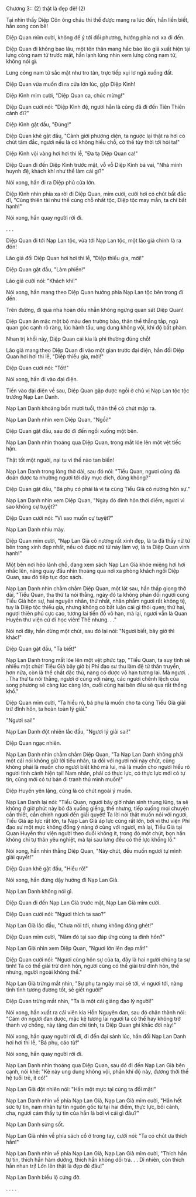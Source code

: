 




Chương 3:: (2) thật là đẹp đẽ! (2)


Tại nhìn thấy Diệp Côn ông cháu thi thể được mang ra lúc đến, hắn liền biết, hắn xong con bê!

Diệp Quan mỉm cười, không để ý tới đối phương, hướng phía nơi xa đi đến.

Diệp Quan đi không bao lâu, một tên thân mang hắc bào lão giả xuất hiện tại lưng còng nam tử trước mặt, hắn lạnh lùng nhìn xem lưng còng nam tử, không nói gì.

Lưng còng nam tử sắc mặt như tro tàn, trực tiếp xụi lơ ngã xuống đất.

Diệp Quan vừa muốn đi ra cửa lớn lúc, gặp Diệp Kình!

Diệp Kình mỉm cười, "Diệp Quan ca, chúc mừng!"

Diệp Quan cười nói: "Diệp Kình đệ, ngươi hẳn là cũng đã đi đến Tiên Thiên cảnh đi?"

Diệp Kình gật đầu, "Đúng!"

Diệp Quan khẽ gật đầu, "Cảnh giới phương diện, ta ngược lại thật ra hơi có chút tâm đắc, ngươi nếu là có không hiểu chỗ, có thể tùy thời tới hỏi ta!"

Diệp Kình vội vàng hơi hơi thi lễ, "Đa tạ Diệp Quan ca!"

Diệp Quan đi đến Diệp Kình trước mặt, vỗ vỗ Diệp Kình bả vai, "Nhà mình huynh đệ, khách khí như thế làm cái gì?"

Nói xong, hắn đi ra Diệp phủ cửa lớn.

Diệp Kình nhìn phía xa rời đi Diệp Quan, mỉm cười, cười hơi có chút bất đắc dĩ, "Cùng thiên tài như thế cùng chỗ nhất tộc, Diệp tộc may mắn, ta chi bất hạnh!"

Nói xong, hắn quay người rời đi.

. . .

Diệp Quan đi tới Nạp Lan tộc, vừa tới Nạp Lan tộc, một lão giả chính là ra đón!

Lão giả đối Diệp Quan hơi hơi thi lễ, "Diệp thiếu gia, mời!"

Diệp Quan gật đầu, "Làm phiền!"

Lão giả cười nói: "Khách khí!"

Nói xong, hắn mang theo Diệp Quan hướng phía Nạp Lan tộc bên trong đi đến.

Trên đường, đi qua nha hoàn đều nhẫn không ngừng quan sát Diệp Quan!

Diệp Quan ăn mặc một bộ màu đen trường bào, thân thể thẳng tắp, ngũ quan góc cạnh rõ ràng, lúc hành tẩu, ung dung không vội, khí độ bất phàm.

Nhan trị khối này, Diệp Quan cái kia là phi thường đúng chỗ!

Lão giả mang theo Diệp Quan đi vào một gian trước đại điện, hắn đối Diệp Quan hơi hơi thi lễ, "Diệp thiếu gia, mời!"

Diệp Quan cười nói: "Tốt!"

Nói xong, hắn đi vào đại điện.

Tiến vào đại điện về sau, Diệp Quan gặp được ngồi ở chủ vị Nạp Lan tộc tộc trưởng Nạp Lan Danh.

Nạp Lan Danh khoảng bốn mươi tuổi, thân thể có chút mập ra.

Nạp Lan Danh nhìn xem Diệp Quan, "Ngồi!"

Diệp Quan gật đầu, sau đó đi đến ngồi xuống một bên.

Nạp Lan Danh nhìn thoáng qua Diệp Quan, trong mắt lóe lên một vệt tiếc hận.

Thật tốt một người, nại tu vi thế nào tan biến!

Nạp Lan Danh trong lòng thở dài, sau đó nói: "Tiểu Quan, ngươi cũng đã đoán được ta nhường ngươi tới đây mục đích, đúng không?"

Diệp Quan gật đầu, "Bá phụ có phải là vì ta cùng Tiểu Già cô nương hôn sự."

Nạp Lan Danh nhìn xem Diệp Quan, "Ngày đó đính hôn thời điểm, ngươi vì sao không cự tuyệt?"

Diệp Quan cười nói: "Vì sao muốn cự tuyệt?"

Nạp Lan Danh nhíu mày.

Diệp Quan mỉm cười, "Nạp Lan Già cô nương rất xinh đẹp, là ta đã thấy nữ tử bên trong xinh đẹp nhất, nếu có được nữ tử này làm vợ, là ta Diệp Quan vinh hạnh!"

Một bên nơi hẻo lánh chỗ, đang xem sách Nạp Lan Già khóe miệng hơi hơi nhấc lên, nàng quay đầu nhìn thoáng qua nơi xa phòng khách ngồi Diệp Quan, sau đó tiếp tục đọc sách.

Nạp Lan Danh nhìn chằm chằm Diệp Quan, một lát sau, hắn thấp giọng thở dài, "Tiểu Quan, tha thứ ta nói thẳng, ngày đó ta không phản đối ngươi cùng Tiểu Già hôn sự, hai nguyên nhân, thứ nhất, nhân phẩm ngươi rất không tệ, tuy là Diệp tộc thiếu gia, nhưng không có bất luận cái gì thói quen; thứ hai, ngươi thiên phú cực cao, tương lai tiền đồ vô hạn, mà lại, ngươi vẫn là Quan Huyền thư viện cử đi học viên! Thế nhưng. . ."

Nói nơi đây, hắn dừng một chút, sau đó lại nói: "Ngươi biết, bây giờ thì khác!"

Diệp Quan gật đầu, "Ta biết!"

Nạp Lan Danh trong mắt lóe lên một vệt phức tạp, "Tiểu Quan, ta suy tính sẽ nhiều một chút! Tiểu Già bây giờ bị Phí đạo sư thu làm đệ tử thân truyền, hơn nữa, còn là thể chất đặc thù, nàng có được vô hạn tương lai. Mà ngươi. . . Tha thứ ta nói thẳng, ngươi ở cùng với nàng, các ngươi chênh lệch của song phương sẽ càng lúc càng lớn, cuối cùng hai bên đều sẽ qua rất thống khổ."

Diệp Quan mỉm cười, "Ta hiểu rõ, bá phụ là muốn cho ta cùng Tiểu Già giải trừ đính hôn, ta hoàn toàn lý giải."

"Ngươi sai!"

Nạp Lan Danh đột nhiên lắc đầu, "Ngươi lý giải sai!"

Diệp Quan ngạc nhiên.

Nạp Lan Danh nhìn chằm chằm Diệp Quan, "Ta Nạp Lan Danh không phải một cái nói không giữ lời tiểu nhân, ta đối với ngươi nói này chút, cũng không phải là muốn cho ngươi biết khó mà lui, mà là muốn cho ngươi hiểu rõ ngươi tình cảnh hiện tại! Nam nhân, phải có thực lực, có thực lực mới có tự tin, cũng mới có tư bản đi tranh thủ mình muốn!"

Diệp Huyền yên lặng, cũng là có chút ngoài ý muốn.

Nạp Lan Danh lại nói: "Tiểu Quan, ngươi bây giờ nhân sinh thung lũng, ta sẽ không ở giờ phút này bỏ đá xuống giếng, thế nhưng, tiếp xuống mọi chuyện cần thiết, cần chính ngươi đến giải quyết! Ta lời nói thật muốn nói với ngươi, Tiểu Già áp lực rất lớn, ta Nạp Lan Già áp lực cũng rất lớn, bởi vì thư viện Phí đạo sư một mực không đồng ý nàng ở cùng với ngươi, mà lại, Tiểu Già tại Quan Huyền thư viện người theo đuổi không ít, trong đó một chút, bọn hắn không chỉ tự thân yêu nghiệt, mà lại sau lưng đều có thế lực khổng lồ."

Nói xong, hắn nhìn thẳng Diệp Quan, "Này chút, đều muốn ngươi tự mình giải quyết!"

Diệp Quan khẽ gật đầu, "Hiểu rõ!"

Nói xong, hắn đứng dậy hướng đi Nạp Lan Già.

Nạp Lan Danh không nói gì.

Diệp Quan đi đến Nạp Lan Già trước mặt, Nạp Lan Già mỉm cười.

Diệp Quan cười nói: "Ngươi thích ta sao?"

Nạp Lan Già lắc đầu, "Chưa nói tới, nhưng không đáng ghét!"

Diệp Quan mỉm cười, "Năm đó tại sao đáp ứng cùng ta đính hôn?"

Nạp Lan Già nhìn xem Diệp Quan, "Ngươi lớn lên đẹp mắt!"

Diệp Quan cười nói: "Ngươi cùng hôn sự của ta, đây là hai người chúng ta sự tình! Ta có thể giải trừ đính hôn, ngươi cũng có thể giải trừ đính hôn, thế nhưng, người ngoài không thể."

Nạp Lan Già trừng mắt nhìn, "Sư phụ ta ngày mai sẽ tới, vì ngươi tới, nàng tính tình tương đương tốt, sẽ giết người!"

Diệp Quan trừng mắt nhìn, "Ta là một cái giảng đạo lý người!"

Nói xong, hắn xuất ra cái viên kia Hỗn Nguyên đan, sau đó chân thành nói: "Cám ơn ngươi đan dược, mặc kệ tương lai ngươi ta có thể hay không trở thành vợ chồng, này tặng đan chi tình, ta Diệp Quan ghi khắc đời này!"

Nói xong, hắn quay người rời đi, đi đến đại sảnh lúc, hắn đối Nạp Lan Danh hơi hơi thi lễ, "Bá phụ, cáo từ!"

Nói xong, hắn quay người rời đi.

Nạp Lan Danh nhìn thoáng qua Diệp Quan, sau đó đi đến Nạp Lan Già bên cạnh, nói khẽ: "Kẻ này ung dung không vội, phần khí độ này, đương thời thế hệ tuổi trẻ, ít có!"

Nạp Lan Già đột nhiên nói: "Hắn một mực tại cùng ta đối mặt!"

Nạp Lan Danh nhìn về phía Nạp Lan Già, Nạp Lan Già mỉm cười, "Hắn hết sức tự tin, nam nhân tự tin nguồn gốc từ tại hai điểm, thực lực, bối cảnh, cha, ngươi cảm thấy tự tin của hắn là bởi vì cái gì đâu?"

Nạp Lan Danh sửng sốt.

Nạp Lan Già nhìn về phía sách cổ ở trong tay, cười nói: "Ta có chút ưa thích hắn!"

Nạp Lan Danh nhìn về phía Nạp Lan Già, Nạp Lan Già mỉm cười, "Thích hắn tự tin, thích hắn hàm dưỡng, thích hắn không dối trá. . . Dĩ nhiên, còn thích hắn nhan trị! Lớn lên thật là đẹp đẽ đâu!"

Nạp Lan Danh biểu lộ cứng đờ.

. . . .




